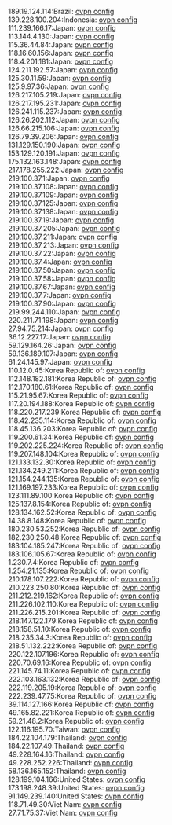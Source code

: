 189.19.124.114:Brazil: [ovpn config](vpn/189_19_124_114.ovpn)  
139.228.100.204:Indonesia: [ovpn config](vpn/139_228_100_204.ovpn)  
111.239.166.17:Japan: [ovpn config](vpn/111_239_166_17.ovpn)  
113.144.4.130:Japan: [ovpn config](vpn/113_144_4_130.ovpn)  
115.36.44.84:Japan: [ovpn config](vpn/115_36_44_84.ovpn)  
118.16.60.156:Japan: [ovpn config](vpn/118_16_60_156.ovpn)  
118.4.201.181:Japan: [ovpn config](vpn/118_4_201_181.ovpn)  
124.211.192.57:Japan: [ovpn config](vpn/124_211_192_57.ovpn)  
125.30.11.59:Japan: [ovpn config](vpn/125_30_11_59.ovpn)  
125.9.97.36:Japan: [ovpn config](vpn/125_9_97_36.ovpn)  
126.217.105.219:Japan: [ovpn config](vpn/126_217_105_219.ovpn)  
126.217.195.231:Japan: [ovpn config](vpn/126_217_195_231.ovpn)  
126.241.115.237:Japan: [ovpn config](vpn/126_241_115_237.ovpn)  
126.26.202.112:Japan: [ovpn config](vpn/126_26_202_112.ovpn)  
126.66.215.106:Japan: [ovpn config](vpn/126_66_215_106.ovpn)  
126.79.39.206:Japan: [ovpn config](vpn/126_79_39_206.ovpn)  
131.129.150.190:Japan: [ovpn config](vpn/131_129_150_190.ovpn)  
153.129.120.191:Japan: [ovpn config](vpn/153_129_120_191.ovpn)  
175.132.163.148:Japan: [ovpn config](vpn/175_132_163_148.ovpn)  
217.178.255.222:Japan: [ovpn config](vpn/217_178_255_222.ovpn)  
219.100.37.1:Japan: [ovpn config](vpn/219_100_37_1.ovpn)  
219.100.37.108:Japan: [ovpn config](vpn/219_100_37_108.ovpn)  
219.100.37.109:Japan: [ovpn config](vpn/219_100_37_109.ovpn)  
219.100.37.125:Japan: [ovpn config](vpn/219_100_37_125.ovpn)  
219.100.37.138:Japan: [ovpn config](vpn/219_100_37_138.ovpn)  
219.100.37.19:Japan: [ovpn config](vpn/219_100_37_19.ovpn)  
219.100.37.205:Japan: [ovpn config](vpn/219_100_37_205.ovpn)  
219.100.37.211:Japan: [ovpn config](vpn/219_100_37_211.ovpn)  
219.100.37.213:Japan: [ovpn config](vpn/219_100_37_213.ovpn)  
219.100.37.22:Japan: [ovpn config](vpn/219_100_37_22.ovpn)  
219.100.37.4:Japan: [ovpn config](vpn/219_100_37_4.ovpn)  
219.100.37.50:Japan: [ovpn config](vpn/219_100_37_50.ovpn)  
219.100.37.58:Japan: [ovpn config](vpn/219_100_37_58.ovpn)  
219.100.37.67:Japan: [ovpn config](vpn/219_100_37_67.ovpn)  
219.100.37.7:Japan: [ovpn config](vpn/219_100_37_7.ovpn)  
219.100.37.90:Japan: [ovpn config](vpn/219_100_37_90.ovpn)  
219.99.244.110:Japan: [ovpn config](vpn/219_99_244_110.ovpn)  
220.211.71.198:Japan: [ovpn config](vpn/220_211_71_198.ovpn)  
27.94.75.214:Japan: [ovpn config](vpn/27_94_75_214.ovpn)  
36.12.227.17:Japan: [ovpn config](vpn/36_12_227_17.ovpn)  
59.129.164.26:Japan: [ovpn config](vpn/59_129_164_26.ovpn)  
59.136.189.107:Japan: [ovpn config](vpn/59_136_189_107.ovpn)  
61.24.145.97:Japan: [ovpn config](vpn/61_24_145_97.ovpn)  
110.12.0.45:Korea Republic of: [ovpn config](vpn/110_12_0_45.ovpn)  
112.148.182.181:Korea Republic of: [ovpn config](vpn/112_148_182_181.ovpn)  
112.170.180.61:Korea Republic of: [ovpn config](vpn/112_170_180_61.ovpn)  
115.21.95.67:Korea Republic of: [ovpn config](vpn/115_21_95_67.ovpn)  
117.20.194.188:Korea Republic of: [ovpn config](vpn/117_20_194_188.ovpn)  
118.220.217.239:Korea Republic of: [ovpn config](vpn/118_220_217_239.ovpn)  
118.42.235.114:Korea Republic of: [ovpn config](vpn/118_42_235_114.ovpn)  
118.45.136.203:Korea Republic of: [ovpn config](vpn/118_45_136_203.ovpn)  
119.200.61.34:Korea Republic of: [ovpn config](vpn/119_200_61_34.ovpn)  
119.202.225.224:Korea Republic of: [ovpn config](vpn/119_202_225_224.ovpn)  
119.207.148.104:Korea Republic of: [ovpn config](vpn/119_207_148_104.ovpn)  
121.133.132.30:Korea Republic of: [ovpn config](vpn/121_133_132_30.ovpn)  
121.134.249.211:Korea Republic of: [ovpn config](vpn/121_134_249_211.ovpn)  
121.154.244.135:Korea Republic of: [ovpn config](vpn/121_154_244_135.ovpn)  
121.169.197.233:Korea Republic of: [ovpn config](vpn/121_169_197_233.ovpn)  
123.111.89.100:Korea Republic of: [ovpn config](vpn/123_111_89_100.ovpn)  
125.137.8.154:Korea Republic of: [ovpn config](vpn/125_137_8_154.ovpn)  
128.134.162.52:Korea Republic of: [ovpn config](vpn/128_134_162_52.ovpn)  
14.38.8.148:Korea Republic of: [ovpn config](vpn/14_38_8_148.ovpn)  
180.230.53.252:Korea Republic of: [ovpn config](vpn/180_230_53_252.ovpn)  
182.230.250.48:Korea Republic of: [ovpn config](vpn/182_230_250_48.ovpn)  
183.104.185.247:Korea Republic of: [ovpn config](vpn/183_104_185_247.ovpn)  
183.106.105.67:Korea Republic of: [ovpn config](vpn/183_106_105_67.ovpn)  
1.230.7.4:Korea Republic of: [ovpn config](vpn/1_230_7_4.ovpn)  
1.254.21.135:Korea Republic of: [ovpn config](vpn/1_254_21_135.ovpn)  
210.178.107.222:Korea Republic of: [ovpn config](vpn/210_178_107_222.ovpn)  
210.223.250.80:Korea Republic of: [ovpn config](vpn/210_223_250_80.ovpn)  
211.212.219.162:Korea Republic of: [ovpn config](vpn/211_212_219_162.ovpn)  
211.226.102.110:Korea Republic of: [ovpn config](vpn/211_226_102_110.ovpn)  
211.226.215.201:Korea Republic of: [ovpn config](vpn/211_226_215_201.ovpn)  
218.147.122.179:Korea Republic of: [ovpn config](vpn/218_147_122_179.ovpn)  
218.158.51.10:Korea Republic of: [ovpn config](vpn/218_158_51_10.ovpn)  
218.235.34.3:Korea Republic of: [ovpn config](vpn/218_235_34_3.ovpn)  
218.51.132.222:Korea Republic of: [ovpn config](vpn/218_51_132_222.ovpn)  
220.122.107.196:Korea Republic of: [ovpn config](vpn/220_122_107_196.ovpn)  
220.70.69.16:Korea Republic of: [ovpn config](vpn/220_70_69_16.ovpn)  
221.145.74.11:Korea Republic of: [ovpn config](vpn/221_145_74_11.ovpn)  
222.103.163.132:Korea Republic of: [ovpn config](vpn/222_103_163_132.ovpn)  
222.119.205.19:Korea Republic of: [ovpn config](vpn/222_119_205_19.ovpn)  
222.239.47.75:Korea Republic of: [ovpn config](vpn/222_239_47_75.ovpn)  
39.114.127.166:Korea Republic of: [ovpn config](vpn/39_114_127_166.ovpn)  
49.165.82.221:Korea Republic of: [ovpn config](vpn/49_165_82_221.ovpn)  
59.21.48.2:Korea Republic of: [ovpn config](vpn/59_21_48_2.ovpn)  
122.116.195.70:Taiwan: [ovpn config](vpn/122_116_195_70.ovpn)  
184.22.104.179:Thailand: [ovpn config](vpn/184_22_104_179.ovpn)  
184.22.107.49:Thailand: [ovpn config](vpn/184_22_107_49.ovpn)  
49.228.164.16:Thailand: [ovpn config](vpn/49_228_164_16.ovpn)  
49.228.252.226:Thailand: [ovpn config](vpn/49_228_252_226.ovpn)  
58.136.165.152:Thailand: [ovpn config](vpn/58_136_165_152.ovpn)  
128.199.104.166:United States: [ovpn config](vpn/128_199_104_166.ovpn)  
173.198.248.39:United States: [ovpn config](vpn/173_198_248_39.ovpn)  
91.149.239.140:United States: [ovpn config](vpn/91_149_239_140.ovpn)  
118.71.49.30:Viet Nam: [ovpn config](vpn/118_71_49_30.ovpn)  
27.71.75.37:Viet Nam: [ovpn config](vpn/27_71_75_37.ovpn)  
